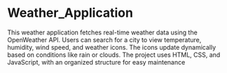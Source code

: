 # Weather_Application
This weather application fetches real-time weather data using the OpenWeather API. Users can search for a city to view temperature, humidity, wind speed, and weather icons. The icons update dynamically based on conditions like rain or clouds. The project uses HTML, CSS, and JavaScript, with an organized structure for easy maintenance
